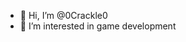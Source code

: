 - 👋 Hi, I’m @0Crackle0
- 👀 I’m interested in game development

<!---
0Crackle0/0Crackle0 is a ✨ special ✨ repository because its `README.md` (this file) appears on your GitHub profile.
You can click the Preview link to take a look at your changes.
--->
